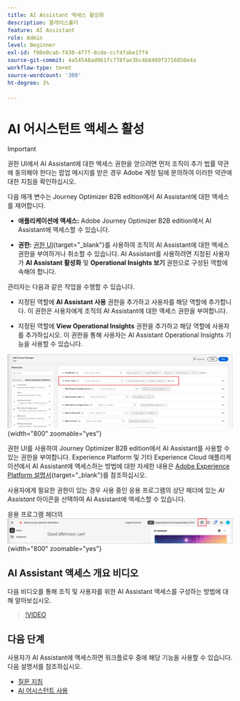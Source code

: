```yaml
---
title: AI Assistant 액세스 활성화
description: 플레이스홀더
feature: AI Assistant
role: Admin
level: Beginner
exl-id: f08e0cab-f430-4f7f-8cde-ccf4fabe1ff4
source-git-commit: 4a54548ad061fc778fae3bc4b8499f3716850e4a
workflow-type: tm+mt
source-wordcount: '309'
ht-degree: 3%

---
```


# AI 어시스턴트 액세스 활성

>[!IMPORTANT]
>
>권한 UI에서 AI Assistant에 대한 액세스 권한을 얻으려면 먼저 조직이 추가 법률 약관에 동의해야 한다는 팝업 메시지를 받은 경우 Adobe 계정 팀에 문의하여 이러한 약관에 대한 지침을 확인하십시오.

다음 매개 변수는 Journey Optimizer B2B edition에서 AI Assistant에 대한 액세스를 제어합니다.

* **애플리케이션에 액세스:** Adobe Journey Optimizer B2B edition에서 AI Assistant에 액세스할 수 있습니다.

* **권한:** [권한 UI](https://experienceleague.adobe.com/ko/docs/experience-platform/access-control/abac/permissions-ui/permissions){target="_blank"}를 사용하여 조직의 AI Assistant에 대한 액세스 권한을 부여하거나 취소할 수 있습니다. AI Assistant를 사용하려면 지정된 사용자가 **AI Assistant 활성화** 및 **Operational Insights 보기** 권한으로 구성된 역할에 속해야 합니다.

관리자는 다음과 같은 작업을 수행할 수 있습니다.

* 지정된 역할에 **AI Assistant 사용** 권한을 추가하고 사용자를 해당 역할에 추가합니다. 이 권한은 사용자에게 조직의 AI Assistant에 대한 액세스 권한을 부여합니다.

* 지정된 역할에 **View Operational Insights** 권한을 추가하고 해당 역할에 사용자를 추가하십시오. 이 권한을 통해 사용자는 AI Assistant Operational Insights 기능을 사용할 수 있습니다.

![AI 관리자 권한 할당](./assets/ai-assistant-permissions.png){width="800" zoomable="yes"}

권한 UI를 사용하여 Journey Optimizer B2B edition에서 AI Assistant를 사용할 수 있는 권한을 부여합니다. Experience Platform 및 기타 Experience Cloud 애플리케이션에서 AI Assistant에 액세스하는 방법에 대한 자세한 내용은 [Adobe Experience Platform 설명서](https://experienceleague.adobe.com/ko/docs/experience-platform/ai-assistant/access){target="_blank"}를 참조하십시오.

사용자에게 필요한 권한이 있는 경우 사용 중인 응용 프로그램의 상단 헤더에 있는 _AI Assistant_ 아이콘을 선택하여 AI Assistant에 액세스할 수 있습니다.

응용 프로그램 헤더의 ![AI 길잡이 아이콘](./assets/ai-assistant-icon-header.png){width="800" zoomable="yes"}

## AI Assistant 액세스 개요 비디오

다음 비디오를 통해 조직 및 사용자를 위한 AI Assistant 액세스를 구성하는 방법에 대해 알아보십시오.

>[!VIDEO](https://video.tv.adobe.com/v/3436470/?learn=on)

## 다음 단계

사용자가 AI Assistant에 액세스하면 워크플로우 중에 해당 기능을 사용할 수 있습니다. 다음 설명서를 참조하십시오.

* [질문 지침](./question-guidance.md)
* [AI 어시스턴트 사용](./use-ai-assistant.md)
